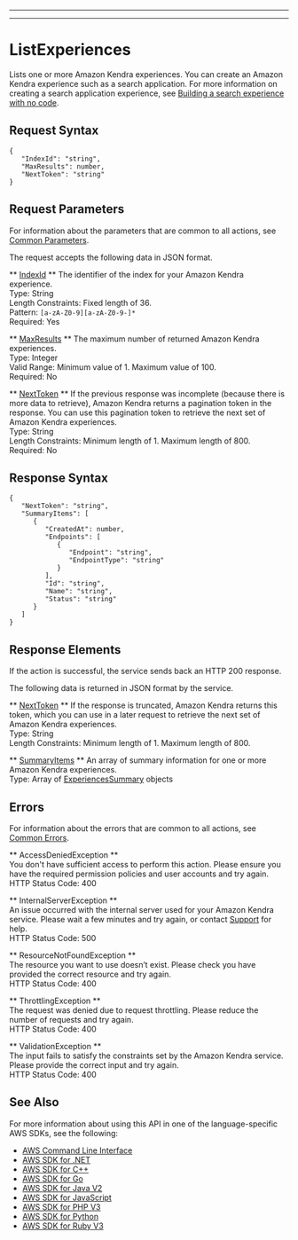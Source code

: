 --------

--------

# ListExperiences<a name="API_ListExperiences"></a>

Lists one or more Amazon Kendra experiences\. You can create an Amazon Kendra experience such as a search application\. For more information on creating a search application experience, see [Building a search experience with no code](https://docs.aws.amazon.com/kendra/latest/dg/deploying-search-experience-no-code.html)\.

## Request Syntax<a name="API_ListExperiences_RequestSyntax"></a>

```
{
   "IndexId": "string",
   "MaxResults": number,
   "NextToken": "string"
}
```

## Request Parameters<a name="API_ListExperiences_RequestParameters"></a>

For information about the parameters that are common to all actions, see [Common Parameters](CommonParameters.md)\.

The request accepts the following data in JSON format\.

 ** [IndexId](#API_ListExperiences_RequestSyntax) **   <a name="Kendra-ListExperiences-request-IndexId"></a>
The identifier of the index for your Amazon Kendra experience\.  
Type: String  
Length Constraints: Fixed length of 36\.  
Pattern: `[a-zA-Z0-9][a-zA-Z0-9-]*`   
Required: Yes

 ** [MaxResults](#API_ListExperiences_RequestSyntax) **   <a name="Kendra-ListExperiences-request-MaxResults"></a>
The maximum number of returned Amazon Kendra experiences\.  
Type: Integer  
Valid Range: Minimum value of 1\. Maximum value of 100\.  
Required: No

 ** [NextToken](#API_ListExperiences_RequestSyntax) **   <a name="Kendra-ListExperiences-request-NextToken"></a>
If the previous response was incomplete \(because there is more data to retrieve\), Amazon Kendra returns a pagination token in the response\. You can use this pagination token to retrieve the next set of Amazon Kendra experiences\.  
Type: String  
Length Constraints: Minimum length of 1\. Maximum length of 800\.  
Required: No

## Response Syntax<a name="API_ListExperiences_ResponseSyntax"></a>

```
{
   "NextToken": "string",
   "SummaryItems": [ 
      { 
         "CreatedAt": number,
         "Endpoints": [ 
            { 
               "Endpoint": "string",
               "EndpointType": "string"
            }
         ],
         "Id": "string",
         "Name": "string",
         "Status": "string"
      }
   ]
}
```

## Response Elements<a name="API_ListExperiences_ResponseElements"></a>

If the action is successful, the service sends back an HTTP 200 response\.

The following data is returned in JSON format by the service\.

 ** [NextToken](#API_ListExperiences_ResponseSyntax) **   <a name="Kendra-ListExperiences-response-NextToken"></a>
If the response is truncated, Amazon Kendra returns this token, which you can use in a later request to retrieve the next set of Amazon Kendra experiences\.  
Type: String  
Length Constraints: Minimum length of 1\. Maximum length of 800\.

 ** [SummaryItems](#API_ListExperiences_ResponseSyntax) **   <a name="Kendra-ListExperiences-response-SummaryItems"></a>
An array of summary information for one or more Amazon Kendra experiences\.  
Type: Array of [ExperiencesSummary](API_ExperiencesSummary.md) objects

## Errors<a name="API_ListExperiences_Errors"></a>

For information about the errors that are common to all actions, see [Common Errors](CommonErrors.md)\.

 ** AccessDeniedException **   
You don't have sufficient access to perform this action\. Please ensure you have the required permission policies and user accounts and try again\.  
HTTP Status Code: 400

 ** InternalServerException **   
An issue occurred with the internal server used for your Amazon Kendra service\. Please wait a few minutes and try again, or contact [Support](http://aws.amazon.com/contact-us/) for help\.  
HTTP Status Code: 500

 ** ResourceNotFoundException **   
The resource you want to use doesn’t exist\. Please check you have provided the correct resource and try again\.  
HTTP Status Code: 400

 ** ThrottlingException **   
The request was denied due to request throttling\. Please reduce the number of requests and try again\.  
HTTP Status Code: 400

 ** ValidationException **   
The input fails to satisfy the constraints set by the Amazon Kendra service\. Please provide the correct input and try again\.  
HTTP Status Code: 400

## See Also<a name="API_ListExperiences_SeeAlso"></a>

For more information about using this API in one of the language\-specific AWS SDKs, see the following:
+  [AWS Command Line Interface](https://docs.aws.amazon.com/goto/aws-cli/kendra-2019-02-03/ListExperiences) 
+  [AWS SDK for \.NET](https://docs.aws.amazon.com/goto/DotNetSDKV3/kendra-2019-02-03/ListExperiences) 
+  [AWS SDK for C\+\+](https://docs.aws.amazon.com/goto/SdkForCpp/kendra-2019-02-03/ListExperiences) 
+  [AWS SDK for Go](https://docs.aws.amazon.com/goto/SdkForGoV1/kendra-2019-02-03/ListExperiences) 
+  [AWS SDK for Java V2](https://docs.aws.amazon.com/goto/SdkForJavaV2/kendra-2019-02-03/ListExperiences) 
+  [AWS SDK for JavaScript](https://docs.aws.amazon.com/goto/AWSJavaScriptSDK/kendra-2019-02-03/ListExperiences) 
+  [AWS SDK for PHP V3](https://docs.aws.amazon.com/goto/SdkForPHPV3/kendra-2019-02-03/ListExperiences) 
+  [AWS SDK for Python](https://docs.aws.amazon.com/goto/boto3/kendra-2019-02-03/ListExperiences) 
+  [AWS SDK for Ruby V3](https://docs.aws.amazon.com/goto/SdkForRubyV3/kendra-2019-02-03/ListExperiences) 